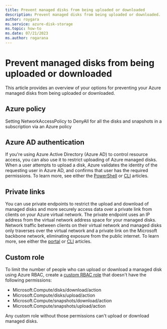```yaml
---
title: Prevent managed disks from being uploaded or downloaded
description: Prevent managed disks from being uploaded or downloaded.
author: roygara
ms.service: azure-disk-storage
ms.topic: how-to
ms.date: 07/21/2023
ms.author: rogarana
---
```


# Prevent managed disks from being uploaded or downloaded

This article provides an overview of your options for preventing your Azure managed disks from being uploaded or downloaded.

## Azure policy

Setting NetworkAccessPolicy to DenyAll for all the disks and snapshots in a subscription via an Azure policy

## Azure AD authentication

If you're using Azure Active Directory (Azure AD) to control resource access, you can also use it to restrict uploading of Azure managed disks. When a user attempts to upload a disk, Azure validates the identity of the requesting user in Azure AD, and confirms that user has the required permissions. To learn more, see either the [PowerShell](windows/disks-upload-vhd-to-managed-disk-powershell.md#secure-uploads-with-azure-ad) or [CLI](linux/disks-upload-vhd-to-managed-disk-cli.md#secure-uploads-with-azure-ad) articles.

## Private links

You can use private endpoints to restrict the upload and download of managed disks and more securely access data over a private link from clients on your Azure virtual network. The private endpoint uses an IP address from the virtual network address space for your managed disks. Network traffic between clients on their virtual network and managed disks only traverses over the virtual network and a private link on the Microsoft backbone network, eliminating exposure from the public internet. To learn more, see either the [portal](disks-enable-private-links-for-import-export-portal.md) or [CLI](linux/disks-export-import-private-links-cli.md) articles.

## Custom role

To limit the number of people who can upload or download a managed disk using Azure RBAC, create a [custom RBAC role](../role-based-access-control/custom-roles-powershell.md) that doesn't have the following permissions:

- Microsoft.Compute/disks/download/action
- Microsoft.Compute/disks/upload/action
- Microsoft.Compute/snapshots/download/action
- Microsoft.Compute/snapshots/upload/action

Any custom role without those permissions can't upload or download managed disks.